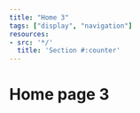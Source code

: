 ```yaml
---
title: "Home 3"
tags: ["display", "navigation"]
resources:
- src: '*/'
  title: 'Section #:counter'
---
```


# Home page 3
